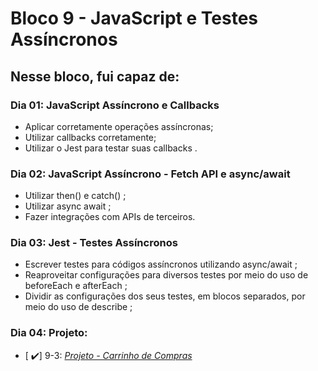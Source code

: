 <h1>Bloco 9 - JavaScript e Testes Assíncronos</h1>

<h2>Nesse bloco, fui capaz de: </h2>

<h3>Dia 01: JavaScript Assíncrono e Callbacks</h3> 

- Aplicar corretamente operações assíncronas;
- Utilizar callbacks corretamente;
- Utilizar o Jest para testar suas callbacks .

<h3>Dia 02: JavaScript Assíncrono - Fetch API e async/await</h3> 

- Utilizar then() e catch() ;
- Utilizar async await ;
- Fazer integrações com APIs de terceiros.



<h3>Dia 03: Jest - Testes Assíncronos</h3>  
 
- Escrever testes para códigos assíncronos utilizando async/await ;
- Reaproveitar configurações para diversos testes por meio do uso de beforeEach e afterEach ;
- Dividir as configurações dos seus testes, em blocos separados, por meio do uso de describe ;

<h3>Dia 04: Projeto: </h3>  
    
- [ ✔️] 9-3: _[Projeto - Carrinho de Compras](https://lucas-fer.github.io/shopping-cart/)_
